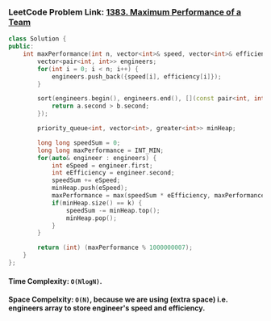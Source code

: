 ### LeetCode Problem Link: [1383. Maximum Performance of a Team](https://leetcode.com/problems/maximum-performance-of-a-team/)

```cpp
class Solution {
public:
    int maxPerformance(int n, vector<int>& speed, vector<int>& efficiency, int k) {
        vector<pair<int, int>> engineers;
        for(int i = 0; i < n; i++) {
            engineers.push_back({speed[i], efficiency[i]});
        }

        sort(engineers.begin(), engineers.end(), [](const pair<int, int>& a, const pair<int, int>& b) {
            return a.second > b.second;
        });

        priority_queue<int, vector<int>, greater<int>> minHeap;

        long long speedSum = 0;
        long long maxPerformance = INT_MIN;
        for(auto& engineer : engineers) {
            int eSpeed = engineer.first;
            int eEfficiency = engineer.second;
            speedSum += eSpeed;
            minHeap.push(eSpeed);
            maxPerformance = max(speedSum * eEfficiency, maxPerformance);
            if(minHeap.size() == k) {
                speedSum -= minHeap.top();
                minHeap.pop();
            }
        }

        return (int) (maxPerformance % 1000000007);
    }
};
```

#### Time Complexity: `O(NlogN)`.

#### Space Compelxity: `O(N)`, because we are using (extra space) i.e. engineers array to store engineer's speed and efficiency.
